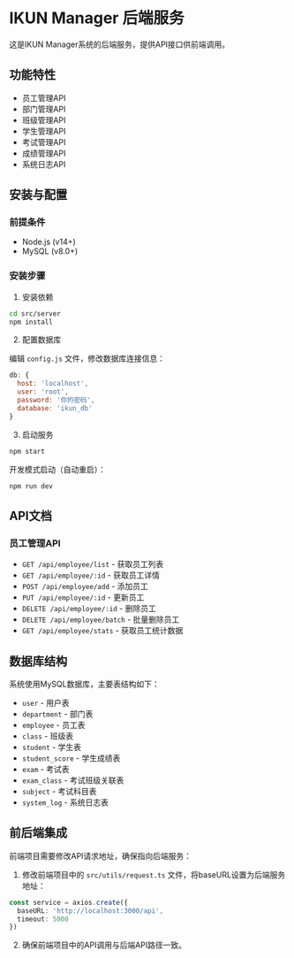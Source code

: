 # IKUN Manager 后端服务

这是IKUN Manager系统的后端服务，提供API接口供前端调用。

## 功能特性

- 员工管理API
- 部门管理API
- 班级管理API
- 学生管理API
- 考试管理API
- 成绩管理API
- 系统日志API

## 安装与配置

### 前提条件

- Node.js (v14+)
- MySQL (v8.0+)

### 安装步骤

1. 安装依赖

```bash
cd src/server
npm install
```

2. 配置数据库

编辑 `config.js` 文件，修改数据库连接信息：

```js
db: {
  host: 'localhost',
  user: 'root',
  password: '你的密码',
  database: 'ikun_db'
}
```

3. 启动服务

```bash
npm start
```

开发模式启动（自动重启）：

```bash
npm run dev
```

## API文档

### 员工管理API

- `GET /api/employee/list` - 获取员工列表
- `GET /api/employee/:id` - 获取员工详情
- `POST /api/employee/add` - 添加员工
- `PUT /api/employee/:id` - 更新员工
- `DELETE /api/employee/:id` - 删除员工
- `DELETE /api/employee/batch` - 批量删除员工
- `GET /api/employee/stats` - 获取员工统计数据

## 数据库结构

系统使用MySQL数据库，主要表结构如下：

- `user` - 用户表
- `department` - 部门表
- `employee` - 员工表
- `class` - 班级表
- `student` - 学生表
- `student_score` - 学生成绩表
- `exam` - 考试表
- `exam_class` - 考试班级关联表
- `subject` - 考试科目表
- `system_log` - 系统日志表

## 前后端集成

前端项目需要修改API请求地址，确保指向后端服务：

1. 修改前端项目中的 `src/utils/request.ts` 文件，将baseURL设置为后端服务地址：

```typescript
const service = axios.create({
  baseURL: 'http://localhost:3000/api',
  timeout: 5000
})
```

2. 确保前端项目中的API调用与后端API路径一致。 